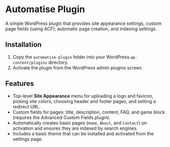 # Automatise Plugin

A simple WordPress plugin that provides site appearance settings, custom page fields (using ACF), automatic page creation, and indexing settings.

## Installation
1. Copy the `automatise-plugin` folder into your WordPress `wp-content/plugins` directory.
2. Activate the plugin from the WordPress admin plugins screen.




## Features
 - Top-level **Site Appearance** menu for uploading a logo and favicon, picking site colors, choosing header and footer pages, and setting a redirect URL.
- Custom fields for pages: title, description, content, FAQ, and game block (requires the Advanced Custom Fields plugin).
- Automatically creates basic pages (`Home`, `About`, and `Contact`) on activation and ensures they are indexed by search engines.
- Includes a basic theme that can be installed and activated from the settings page.

